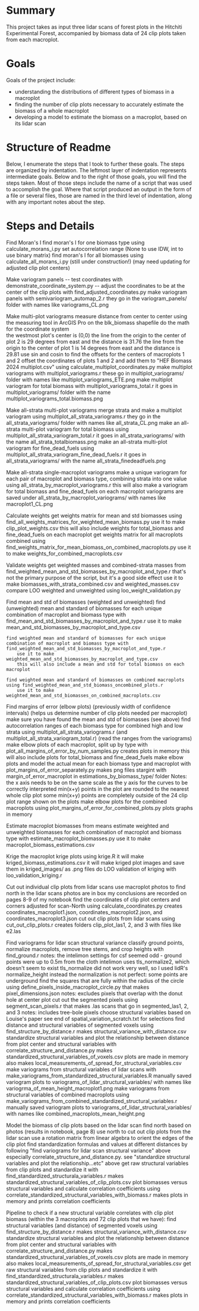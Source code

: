 # Summary
This project takes as input three lidar scans of forest plots in the Hitchiti Experimental Forest, accompanied by biomass data of 24 clip plots taken from each macroplot. 

# Goals
Goals of the project include:
- understanding the distributions of different types of biomass in a macroplot
- finding the number of clip plots necessary to accurately estimate the biomass of a whole macroplot
- developing a model to estimate the biomass on a macroplot, based on its lidar scan

# Structure of Readme
Below, I enumerate the steps that I took to further these goals. The steps are organized by indentation. The leftmost layer of indentation represents intermediate goals. Below and to the right of those goals, you will find the steps taken. Most of those steps include the name of a script that was used to accomplish the goal. Where that script produced an output in the form of a file or several files, those are named in the third level of indentation, along with any important notes about the step.

# Steps and Details
Find Moran's I
    find moran's I for one biomass type using calculate_morans_i.py 
        set autocorrelation range (None to use IDW, int to use binary matrix)
    find moran's I for all biomasses using calculate_all_morans_i.py (still under construction!) (may need updating for adjusted clip plot centers)

Make variogram panels
    -- test coordinates with demonstrate_coordinate_system.py --
    adjust the coordinates to be at the center of the clip plots with find_adjusted_coordinates.py
    make variogram panels with semivariogram_automap_2.r
        they go in the variogram_panels/ folder with names like variograms_CL.png

Make multi-plot variograms
    measure distance from center to center using the measuring tool in ArcGIS Pro on the blk_biomass shapefile 
    do the math for the coordinate system   
        the westmost plot's center is (0,0)
        the line from the origin to the center of plot 2 is 29 degrees from east and the distance is 31.76
        the line from the origin to the center of plot 1 is 14 degrees from east and the distance is 29.81
        use sin and cosin to find the offsets for the centers of macroplots 1 and 2
    offset the coordinates of plots 1 and 2 and add them to "HEF Biomass 2024 multiplot.csv" using calculate_multiplot_coordinates.py
    make multiplot variograms with multiplot_variograms.r
        these go in multiplot_variograms/ folder with names like multiplot_variograms_ETE.png
    make multiplot variogram for total biomass with multiplot_variograms_total.r
        it goes in multiplot_variograms/ folder with the name multiplot_variograms_total.biomass.png

Make all-strata multi-plot variograms
    merge strata and make a multiplot variogram using multiplot_all_strata_variograms.r
        they go in the all_strata_variograms/ folder with names like all_strata_CL.png
    make an all-strata multi-plot variogram for total biomass using multiplot_all_strata_variogram_total.r
        it goes in all_strata_variograms/ with the name all_strata_totalbiomass.png
    make an all-strata multi-plot variogram for fine_dead_fuels using multiplot_all_strata_variogram_fine_dead_fuels.r
        it goes in all_strata_variograms/ with the name all_strata_finedeadfuels.png
    
Make all-strata single-macroplot variograms
    make a unique variogram for each pair of macroplot and biomass type, combining strata into one value using all_strata_by_macroplot_variograms.r
        this will also make a variogram for total biomass and fine_dead_fuels on each macroplot
        variograms are saved under all_strata_by_macroplot_variograms/ with names like macroplot1_CL.png 

Calculate weights
    get weights matrix for mean and std biomasses using find_all_weights_matrices_for_weighted_mean_biomass.py
        use it to make clip_plot_weights.csv
        this will also include weights for total_biomass and fine_dead_fuels on each macroplot
    get weights matrix for all macroplots combined using find_weights_matrix_for_mean_biomass_on_combined_macroplots.py
        use it to make weights_for_combined_macroplots.csv

Validate weights
    get weighted masses and combined-strata masses from find_weighted_mean_and_std_biomasses_by_macroplot_and_type.r
        that's not the primary purpose of the script, but it's a good side effect
        use it to make biomasses_with_strata_combined.csv and weighted_masses.csv
    compare LOO weighted and unweighted using loo_weight_validation.py
    
Find mean and std of biomasses (weighted and unweighted)
    find (unweighted) mean and standard of biomasses for each unique combination of macroplot and biomass type with find_mean_and_std_biomasses_by_macroplot_and_type.r
        use it to make mean_and_std_biomasses_by_macroplot_and_type.csv

    find weighted mean and standard of biomasses for each unique combination of macroplot and biomass type with find_weighted_mean_and_std_biomasses_by_macroplot_and_type.r
        use it to make weighted_mean_and_std_biomasses_by_macroplot_and_type.csv   
        this will also include a mean and std for total biomass on each macroplot 

    find weighted mean and standard of biomasses on combined macroplots using find_weighted_mean_and_std_biomass_oncombined_plots.r
        use it to make weighted_mean_and_std_biomasses_on_combined_macroplots.csv

Find margins of error (elbow plots) (previously width of confidence intervals) (helps us determine number of clip plots needed per macroplot)
    make sure you have found the mean and std of biomasses (see above)
    find autocorrelation ranges of each biomass type for combined high and low strata using multiplot_all_strata_variograms.r (and multiplot_all_strata_variogram_total.r)
        (read the ranges from the variograms)
    make elbow plots of each macroplot, split up by type with plot_all_margins_of_error_by_num_samples.py
        creates plots in memory
        this will also include plots for total_biomass and fine_dead_fuels
    make elbow plots and model the actual mean for each biomass type and macroplot with plot_margins_of_error_separately.py
        makes png files stargint with margin_of_error_macroplot in estimations_by_biomass_type/ folder
        Notes:
            the x axis needs to be on the same scale as the y axis for the curves to be correctly interpreted
            min(x+y) points in the plot are rounded to the nearest whole clip plot
            some min(x+y) points are completely outside of the 24 clip plot range shown on the plots
    make elbow plots for the combined macroplots using plot_margins_of_error_for_combined_plots.py
        plots graphs in memory            

Estimate macroplot biomasses from means
    estimate weighted and unweighted biomasses for each combination of macroplot and biomass type with estimate_macroplot_biomasses.py
        use it to make macroplot_biomass_estimations.csv

Krige the macroplot
    krige plots using krige.R
        it will make kriged_biomass_estimations.csv
        it will make kriged plot images and save them in kriged_images/ as .png files
    do LOO validation of kriging with loo_validation_kriging.r

Cut out individual clip plots from lidar scans
    use macroplot photos to find north in the lidar scans
        photos are in box
        my conclusions are recorded on pages 8-9 of my notebook
    find the coordinates of clip plot centers and corners adjusted for scan-North using calculate_coordinates.py
        creates coordinates_macroplot1.json, coordinates_macroplot2.json, and coordinates_macroplot3.json
    cut out clip plots from lidar scans using cut_out_clip_plots.r
        creates folders clip_plot_las1, 2, and 3
        with files like e2.las

Find variograms for lidar scan structural variance
    classify ground points, normalize macroplots, remove tree stems, and crop heights with find_ground.r
        notes: 
            the intelimon settings for csf seemed odd - ground points were up to 0.5m from the cloth
            intelimon uses tls_normalize2, which doesn't seem to exist
            tls_normalize did not work very well, so I used lidR's normalize_height instead
            the normalization is not perfect: some points are underground
    find the squares that are fully within the radius of the circle using define_pixels_inside_macroplot_circle.py
        that makes pixel_dimensions.json
        notes:
            excludes pixels that overlap with the donut hole at center plot
    cut out the segmented pixels using segment_scan_pixels.r
        that makes .las scans that go in segmented_las1, 2, and 3
        notes: 
            includes tree-bole pixels
    choose structural variables based on Louise's paper 
        see end of spatial_variation_scratch.txt for selections
    find distance and structural variables of segmented voxels using find_structure_by_distance.r
        makes structural_variance_with_distance.csv
    standardize structural variables and plot the relationship between distance from plot center and structural variables with correlate_structure_and_distance.py
        makes standardized_structural_variables_of_voxels.csv
        plots are made in memory
        also makes local_measurements_of_spread_for_structural_variables.csv
    make variograms from structural variables of lidar scans with make_variograms_from_standardized_structural_variables.R
        manually saved variogram plots to variograms_of_lidar_structural_variables/ with names like variogrma_of_mean_height_macroplot1.png
    make variograms from structural variables of combined macroplots using make_variograms_from_combined_standardized_structural_variables.r 
        manually saved variogram plots to variograms_of_lidar_structural_variables/ with names like combined_macroplots_mean_height.png
    
Model the biomass of clip plots based on the lidar scan
    find north based on photos (results in notebook, page 8)
    use north to cut out clip plots from the lidar scan
        use a rotation matrix from linear algebra to orient the edges of the clip plot
    find standardization formulas and values at different distances by following "find variograms for lidar scan structural variance" above
        especially correlate_structure_and_distance.py. see "standardize structural variables and plot the relationship...etc" above
    get raw structural variables from clip plots and standardize it with find_standardized_structurala_variables.r
        makes standardized_structural_variables_of_clip_plots.csv
    plot biomasses versus structural variables and calculate correlation coefficients using correlate_standardized_structural_variables_with_biomass.r
        makes plots in memory and prints correlation coefficients

Pipeline to check if a new structural variable correlates with clip plot biomass (within the 3 macroplots and 72 clip plots that we have):
    find structural variables (and distance) of segmented voxels using find_structure_by_distance.r
        makes structural_variance_with_distance.csv
    standardize structural variables and plot the relationship between distance from plot center and structural variables with correlate_structure_and_distance.py
        makes standardized_structural_variables_of_voxels.csv
        plots are made in memory
        also makes local_measurements_of_spread_for_structural_variables.csv
    get raw structural variables from clip plots and standardize it with find_standardized_structurala_variables.r
        makes standardized_structural_variables_of_clip_plots.csv
    plot biomasses versus structural variables and calculate correlation coefficients using correlate_standardized_structural_variables_with_biomass.r
        makes plots in memory and prints correlation coefficients

